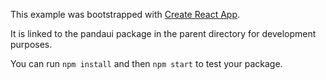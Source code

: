 This example was bootstrapped with [Create React App](https://github.com/facebook/create-react-app).

It is linked to the pandaui package in the parent directory for development purposes.

You can run `npm install` and then `npm start` to test your package.
